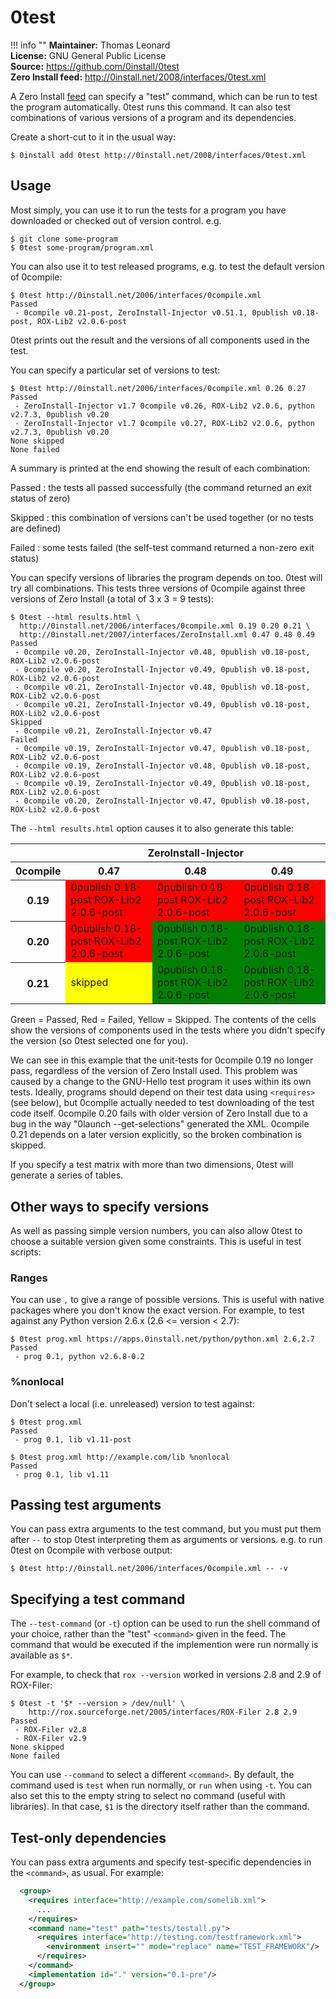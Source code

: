 # 0test

!!! info ""
    **Maintainer:** Thomas Leonard  
    **License:** GNU General Public License  
    **Source:** <https://github.com/0install/0test>  
    **Zero Install feed:** <http://0install.net/2008/interfaces/0test.xml>

A Zero Install [feed](../specifications/feed.md) can specify a "test" command, which can be run to test the program automatically. 0test runs this command. It can also test combinations of various versions of a program and its dependencies.

Create a short-cut to it in the usual way:

```shell
$ 0install add 0test http://0install.net/2008/interfaces/0test.xml
```

## Usage

Most simply, you can use it to run the tests for a program you have downloaded or checked out of version control. e.g.

```shell
$ git clone some-program
$ 0test some-program/program.xml
```

You can also use it to test released programs, e.g. to test the default version of 0compile:

```shell
$ 0test http://0install.net/2006/interfaces/0compile.xml
Passed
 - 0compile v0.21-post, ZeroInstall-Injector v0.51.1, 0publish v0.18-post, ROX-Lib2 v2.0.6-post
```

0test prints out the result and the versions of all components used in the test.

You can specify a particular set of versions to test:

```shell
$ 0test http://0install.net/2006/interfaces/0compile.xml 0.26 0.27
Passed
 - ZeroInstall-Injector v1.7 0compile v0.26, ROX-Lib2 v2.0.6, python v2.7.3, 0publish v0.20
 - ZeroInstall-Injector v1.7 0compile v0.27, ROX-Lib2 v2.0.6, python v2.7.3, 0publish v0.20
None skipped
None failed
```

A summary is printed at the end showing the result of each combination:

Passed
: the tests all passed successfully (the command returned an exit status of zero)

Skipped
: this combination of versions can't be used together (or no tests are defined)

Failed
: some tests failed (the self-test command returned a non-zero exit status)

You can specify versions of libraries the program depends on too. 0test will try all combinations. This tests three versions of 0compile against three versions of Zero Install (a total of 3 x 3 = 9 tests):

```shell
$ 0test --html results.html \
  http://0install.net/2006/interfaces/0compile.xml 0.19 0.20 0.21 \
  http://0install.net/2007/interfaces/ZeroInstall.xml 0.47 0.48 0.49
Passed
 - 0compile v0.20, ZeroInstall-Injector v0.48, 0publish v0.18-post, ROX-Lib2 v2.0.6-post
 - 0compile v0.20, ZeroInstall-Injector v0.49, 0publish v0.18-post, ROX-Lib2 v2.0.6-post
 - 0compile v0.21, ZeroInstall-Injector v0.48, 0publish v0.18-post, ROX-Lib2 v2.0.6-post
 - 0compile v0.21, ZeroInstall-Injector v0.49, 0publish v0.18-post, ROX-Lib2 v2.0.6-post
Skipped
 - 0compile v0.21, ZeroInstall-Injector v0.47
Failed
 - 0compile v0.19, ZeroInstall-Injector v0.47, 0publish v0.18-post, ROX-Lib2 v2.0.6-post
 - 0compile v0.19, ZeroInstall-Injector v0.48, 0publish v0.18-post, ROX-Lib2 v2.0.6-post
 - 0compile v0.19, ZeroInstall-Injector v0.49, 0publish v0.18-post, ROX-Lib2 v2.0.6-post
 - 0compile v0.20, ZeroInstall-Injector v0.47, 0publish v0.18-post, ROX-Lib2 v2.0.6-post
```

The `--html results.html` option causes it to also generate this table:

<table>
  <tr>
     <th/>
     <th colspan="3">ZeroInstall-Injector</th>
  </tr>
  <tr>
     <th>0compile</th>
     <th>0.47</th>
     <th>0.48</th>
     <th>0.49</th>
  </tr>
  <tr>
     <th>0.19</th>
     <td style="background:red">0publish 0.18-post ROX-Lib2 2.0.6-post</td>
     <td style="background:red">0publish 0.18-post ROX-Lib2 2.0.6-post</td>
     <td style="background:red">0publish 0.18-post ROX-Lib2 2.0.6-post</td>
  </tr>
  <tr>
     <th>0.20</th>
     <td style="background:red">0publish 0.18-post ROX-Lib2 2.0.6-post</td>
     <td style="background:green">0publish 0.18-post ROX-Lib2 2.0.6-post</td>
     <td style="background:green">0publish 0.18-post ROX-Lib2 2.0.6-post</td>
  </tr>
  <tr>
     <th>0.21</th>
     <td style="background:yellow">skipped</td>
     <td style="background:green">0publish 0.18-post ROX-Lib2 2.0.6-post</td>
     <td style="background:green">0publish 0.18-post ROX-Lib2 2.0.6-post</td>
  </tr>
</table>

Green = Passed, Red = Failed, Yellow = Skipped. The contents of the cells show the versions of components used in the tests where you didn't specify the version (so 0test selected one for you).

We can see in this example that the unit-tests for 0compile 0.19 no longer pass, regardless of the version of Zero Install used. This problem was caused by a change to the GNU-Hello test program it uses within its own tests. Ideally, programs should depend on their test data using `<requires>` (see below), but 0compile actually needed to test downloading of the test code itself. 0compile 0.20 fails with older version of Zero Install due to a bug in the way "0launch --get-selections" generated the XML. 0compile 0.21 depends on a later version explicitly, so the broken combination is skipped.

If you specify a test matrix with more than two dimensions, 0test will generate a series of tables.

## Other ways to specify versions

As well as passing simple version numbers, you can also allow 0test to choose a suitable version given some constraints. This is useful in test scripts:

### Ranges

You can use `,` to give a range of possible versions. This is useful with native packages where you don't know the exact version. For example, to test against any Python version 2.6.x (2.6 <= version < 2.7):

```shell
$ 0test prog.xml https://apps.0install.net/python/python.xml 2.6,2.7
Passed
 - prog 0.1, python v2.6.8-0.2
```

### %nonlocal

Don't select a local (i.e. unreleased) version to test against:

```shell
$ 0test prog.xml
Passed
 - prog 0.1, lib v1.11-post

$ 0test prog.xml http://example.com/lib %nonlocal
Passed
 - prog 0.1, lib v1.11
```

## Passing test arguments

You can pass extra arguments to the test command, but you must put them after `--` to stop 0test interpreting them as arguments or versions. e.g. to run 0test on 0compile with verbose output:

```shell
$ 0test http://0install.net/2006/interfaces/0compile.xml -- -v
```

## Specifying a test command

The `--test-command` (or `-t`) option can be used to run the shell command of your choice, rather than the "test" `<command>` given in the feed. The command that would be executed if the implemention were run normally is available as `$*`.

For example, to check that `rox --version` worked in versions 2.8 and 2.9 of ROX-Filer:

```shell
$ 0test -t '$* --version > /dev/null' \
    http://rox.sourceforge.net/2005/interfaces/ROX-Filer 2.8 2.9
Passed
 - ROX-Filer v2.8
 - ROX-Filer v2.9
None skipped
None failed
```

You can use `--command` to select a different `<command>`. By default, the command used is `test` when run normally, or `run` when using `-t`. You can also set this to the empty string to select no command (useful with libraries). In that case, `$1` is the directory itself rather than the command.

## Test-only dependencies

You can pass extra arguments and specify test-specific dependencies in the `<command>`, as usual. For example:

```xml
  <group>
    <requires interface="http://example.com/somelib.xml">
      ...
    </requires>
    <command name="test" path="tests/testall.py">
      <requires interface="http://testing.com/testframework.xml">
        <environment insert="" mode="replace" name="TEST_FRAMEWORK"/>
      </requires>
    </command>
    <implementation id="." version="0.1-pre"/>
  </group>
```
